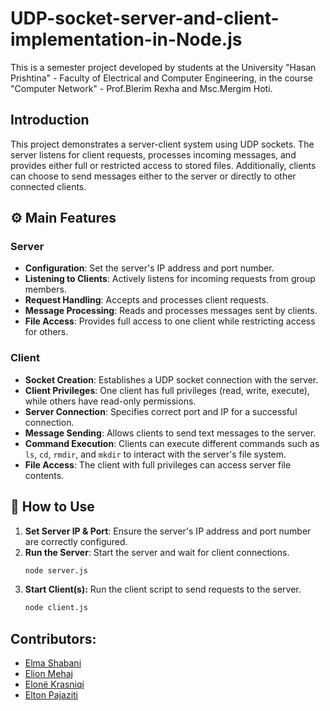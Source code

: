 # UDP-socket-server-and-client-implementation-in-Node.js
This is a semester project developed by students at the University "Hasan Prishtina" - Faculty of Electrical and Computer Engineering, in the course "Computer Network" - Prof.Blerim Rexha and Msc.Mergim Hoti.

## Introduction
This project demonstrates a server-client system using UDP sockets. The server listens for client requests, processes incoming messages, and provides either full or restricted access to stored files. 
Additionally, clients can choose to send messages either to the server or directly to other connected clients.

## ⚙️ Main Features

### Server
- **Configuration**: Set the server's IP address and port number.
- **Listening to Clients**: Actively listens for incoming requests from group members.
- **Request Handling**: Accepts and processes client requests.
- **Message Processing**: Reads and processes messages sent by clients.
- **File Access**: Provides full access to one client while restricting access for others.

### Client
- **Socket Creation**: Establishes a UDP socket connection with the server.
- **Client Privileges**: One client has full privileges (read, write, execute), while others have read-only permissions.
- **Server Connection**: Specifies correct port and IP for a successful connection.
- **Message Sending**: Allows clients to send text messages to the server.
- **Command Execution**: Clients can execute different commands such as `ls`, `cd`, `rmdir`, and `mkdir` to interact with the server's file system.
- **File Access**: The client with full privileges can access server file contents.

## 🚀 How to Use
1. **Set Server IP & Port**: Ensure the server's IP address and port number are correctly configured.
2. **Run the Server**: Start the server and wait for client connections.
   ```bash
   node server.js
3. **Start Client(s):** Run the client script to send requests to the server.
   ```bash
   node client.js

## Contributors:
- [Elma Shabani](https://github.com/ElmaShabani)
- [Elion Mehaj](https://github.com/elionmehaj)
- [Elonë Krasniqi](https://github.com/elonekrasniqi)
- [Elton Pajaziti](https://github.com/EltonPajaziti)
